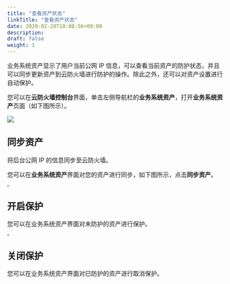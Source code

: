 ```yaml
---
title: "查看资产状态"
linkTitle: "查看资产状态"
date: 2020-02-28T10:08:56+09:00
description:
draft: false
weight: 1
---
```


业务系统资产显示了用户当前公网 IP 信息，可以查看当前资产的防护状态，并且可以同步更新资产到云防火墙进行防护的操作。除此之外，还可以对资产设置进行自动保护。

您可以在**云防火墙控制台**界面，单击左侧导航栏的**业务系统资产**，打开**业务系统资产**页面（如下图所示）。

![](../_images/asset.png)

## 同步资产

将后台公网 IP 的信息同步至云防火墙。

您可以在**业务系统资产**界面对您的资产进行同步，如下图所示，点击**同步资产**。

<img src="../_images/asset_1.png" style="zoom:30%;" />

## 开启保护

您可以在业务系统资产界面对未防护的资产进行保护。

<img src="../_images/protect1.png" style="zoom:30%;" />

## 关闭保护

您可以在业务系统资产界面对已防护的资产进行取消保护。
